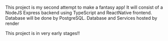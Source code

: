 This project is my second attempt to make a fantasy app! It will consist of a NodeJS Express backend using TypeScript and ReactNative frontend. Database will be done by PostgreSQL. Database and Services hosted by render


This project is in very early stages!!
